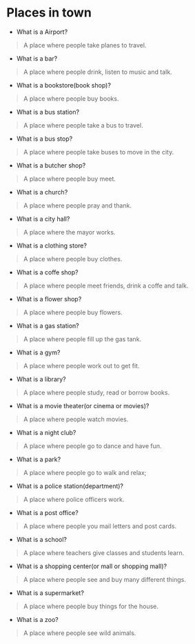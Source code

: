 # Places in town

* What is a Airport?
> A place where people take planes to travel.

* What is a bar?
> A place where people drink, listen to music and talk.

* What is a bookstore(book shop)?
> A place where people buy books.

* What is a bus station?
> A place where people take a bus to travel.

* What is a bus stop?
> A place where people take buses to move in the city.

* What is a butcher shop?
> A place where people buy meet.

* What is a church?
> A place where people pray and thank.

* What is a city hall?
> A place where the mayor works.

* What is a clothing store?
> A place where people buy clothes.

* What is a coffe shop?
> A place where people meet friends, drink a coffe and talk.

* What is a flower shop?
> A place where people buy flowers.

* What is a gas station?
> A place where people fill up the gas tank.

* What is a gym?
> A place where people work out to get fit.

* What is a library?
> A place where people study, read or borrow books.

* What is a movie theater(or cinema or movies)?
> A place where people watch movies.

* What is a night club?
> A place where people go to dance and have fun.

* What is a park?
> A place where people go to walk and relax;

* What is a police station(department)?
> A place where police officers work.

* What is a post office?
> A place where people you mail letters and post cards.

* What is a school?
> A place where teachers give classes and students learn.

* What is a shopping center(or mall or shopping mall)?
> A place where people see and buy many different things.

* What is a supermarket?
> A place where people buy things for the house.

* What is a zoo?
> A place where people see wild animals.